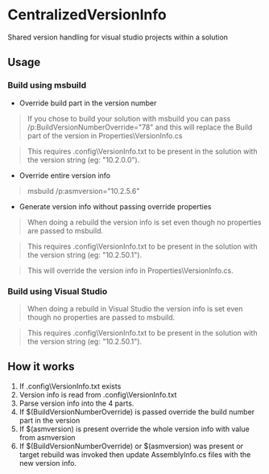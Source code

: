 # CentralizedVersionInfo
Shared version handling for visual studio projects within a solution

## Usage
### Build using msbuild

 * Override build part in the version number

 > If you chose to build your solution with msbuild you can pass /p:BuildVersionNumberOverride="78" and this will replace the Build part of the version in Properties\VersionInfo.cs

 > This requires .config\VersionInfo.txt to be present in the solution with the version string (eg: "10.2.0.0").

* Override entire version info

 > msbuild /p:asmversion="10.2.5.6"

* Generate version info without passing override properties

 > When doing a rebuild the version info is set even though no properties are passed to msbuild.

 > This requires .config\VersionInfo.txt to be present in the solution with the version string (eg: "10.2.50.1").

 > This will override the version info in Properties\VersionInfo.cs.

### Build using Visual Studio

> When doing a rebuild in Visual Studio the version info is set even though no properties are passed to msbuild.

> This requires .config\VersionInfo.txt to be present in the solution with the version string (eg: "10.2.50.1").

## How it works
1. If .config\VersionInfo.txt exists
  1. Version info is read from .config\VersionInfo.txt
  1. Parse version info into the 4 parts.
  1. If $(BuildVersionNumberOverride) is passed override the build number part in the version
1. If $(asmversion) is present override the whole version info with value from asmversion
1. If $(BuildVersionNumberOverride) or $(asmversion) was present or target rebuild was invoked then update AssemblyInfo.cs files with the new version info.
